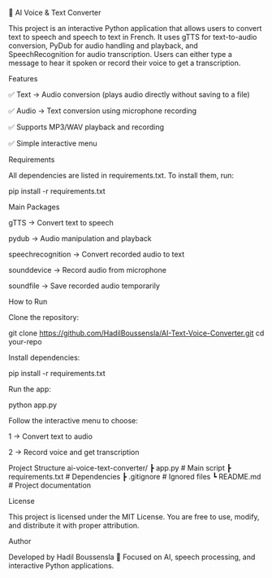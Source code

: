 🤖 AI Voice & Text Converter

This project is an interactive Python application that allows users to convert text to speech and speech to text in French.
It uses gTTS for text-to-audio conversion, PyDub for audio handling and playback, and SpeechRecognition for audio transcription.
Users can either type a message to hear it spoken or record their voice to get a transcription.

Features

✅ Text → Audio conversion (plays audio directly without saving to a file)

✅ Audio → Text conversion using microphone recording

✅ Supports MP3/WAV playback and recording

✅ Simple interactive menu

Requirements

All dependencies are listed in requirements.txt. To install them, run:

pip install -r requirements.txt

Main Packages

gTTS → Convert text to speech

pydub → Audio manipulation and playback

speechrecognition → Convert recorded audio to text

sounddevice → Record audio from microphone

soundfile → Save recorded audio temporarily

How to Run

Clone the repository:

git clone https://github.com/HadilBoussensla/AI-Text-Voice-Converter.git
cd your-repo


Install dependencies:

pip install -r requirements.txt


Run the app:

python app.py


Follow the interactive menu to choose:

1 → Convert text to audio

2 → Record voice and get transcription

Project Structure
ai-voice-text-converter/
 ┣ app.py              # Main script
 ┣ requirements.txt    # Dependencies
 ┣ .gitignore          # Ignored files
 ┗ README.md           # Project documentation

License

This project is licensed under the MIT License. You are free to use, modify, and distribute it with proper attribution.

Author

Developed by Hadil Boussensla 🚀
Focused on AI, speech processing, and interactive Python applications.
